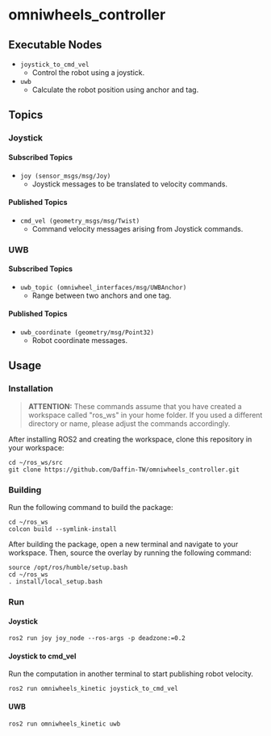 # omniwheels_controller

## Executable Nodes
- `joystick_to_cmd_vel`
  - Control the robot using a joystick.
- `uwb`
  - Calculate the robot position using anchor and tag.

## Topics

### Joystick

#### Subscribed Topics
- `joy (sensor_msgs/msg/Joy)`
  - Joystick messages to be translated to velocity commands.

#### Published Topics
- `cmd_vel (geometry_msgs/msg/Twist)`
  - Command velocity messages arising from Joystick commands.

### UWB

#### Subscribed Topics
- `uwb_topic (omniwheel_interfaces/msg/UWBAnchor)`
  - Range between two anchors and one tag.
#### Published Topics
- `uwb_coordinate (geometry/msg/Point32)`
  - Robot coordinate messages.

## Usage

### Installation

> **ATTENTION:** These commands assume that you have created a workspace called "ros_ws" in your home folder. If you used a different directory or name, please adjust the commands accordingly.

After installing ROS2 and creating the workspace, clone this repository in your workspace:

```
cd ~/ros_ws/src
git clone https://github.com/Daffin-TW/omniwheels_controller.git
```

### Building

Run the following command to build the package:

```
cd ~/ros_ws
colcon build --symlink-install
```

After building the package, open a new terminal and navigate to your workspace. Then, source the overlay by running the following command:

```
source /opt/ros/humble/setup.bash
cd ~/ros_ws
. install/local_setup.bash
```

### Run

#### Joystick

```
ros2 run joy joy_node --ros-args -p deadzone:=0.2
```

#### Joystick to cmd_vel

Run the computation in another terminal to start publishing robot velocity.
```
ros2 run omniwheels_kinetic joystick_to_cmd_vel
```

#### UWB

```
ros2 run omniwheels_kinetic uwb
```
